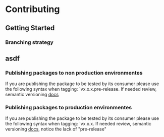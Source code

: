 # Contributing

## Getting Started 

### Branching strategy 

## asdf

### Publishing packages to non production environmentes
If you are publishing the package to be tested by its consumer please use the following syntax when tagging: `vx.x.x.pre-release. If needed review, semantic versioning [docs](https://semver.org/)

### Publishing packages to production environmentes

If you are publishing the package to be tested by its consumer please use the following syntax when tagging: `vx.x.x. If needed review, semantic versioning [docs](https://semver.org/), notice the lack of "pre-release"

